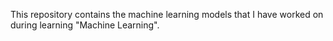 This repository contains the machine learning models that I have worked on during learning "Machine Learning".
